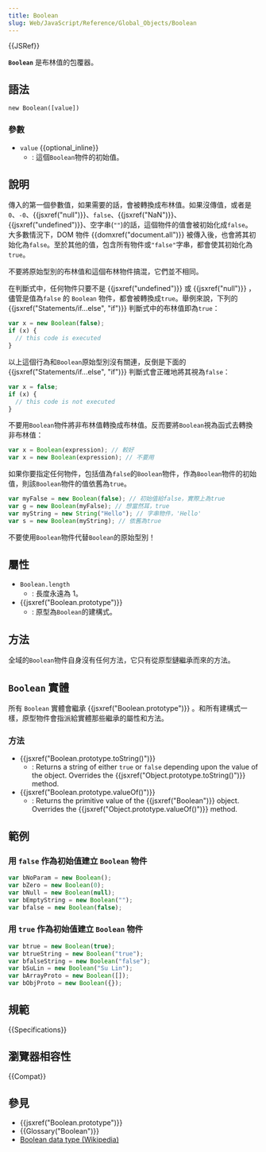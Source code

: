 ```yaml
---
title: Boolean
slug: Web/JavaScript/Reference/Global_Objects/Boolean
---
```


{{JSRef}}

**`Boolean`** 是布林值的包覆器。

## 語法

```plain
new Boolean([value])
```

### 參數

- `value` {{optional_inline}}
  - : 這個`Boolean`物件的初始值。

## 說明

傳入的第一個參數值，如果需要的話，會被轉換成布林值。如果沒傳值，或者是`0`、`-0`、{{jsxref("null")}}、`false`、{{jsxref("NaN")}}、{{jsxref("undefined")}}、空字串(`""`)的話，這個物件的值會被初始化成`false`。大多數情況下，DOM 物件 {{domxref("document.all")}} 被傳入後，也會將其初始化為`false`。至於其他的值，包含所有物件或`"false"`字串，都會使其初始化為`true`。

不要將原始型別的布林值和這個布林物件搞混，它們並不相同。

在判斷式中，任何物件只要不是 {{jsxref("undefined")}} 或 {{jsxref("null")}} ，儘管是值為`false` 的 `Boolean` 物件，都會被轉換成`true`。舉例來說，下列的 {{jsxref("Statements/if...else", "if")}} 判斷式中的布林值即為`true`：

```js
var x = new Boolean(false);
if (x) {
  // this code is executed
}
```

以上這個行為和`Boolean`原始型別沒有關連，反倒是下面的 {{jsxref("Statements/if...else", "if")}} 判斷式會正確地將其視為`false`：

```js
var x = false;
if (x) {
  // this code is not executed
}
```

不要用`Boolean`物件將非布林值轉換成布林值。反而要將`Boolean`視為函式去轉換非布林值：

```js
var x = Boolean(expression); // 較好
var x = new Boolean(expression); // 不要用
```

如果你要指定任何物件，包括值為`false`的`Boolean`物件，作為`Boolean`物件的初始值，則該`Boolean`物件的值依舊為`true`。

```js
var myFalse = new Boolean(false); // 初始值給false，實際上為true
var g = new Boolean(myFalse); // 想當然耳，true
var myString = new String("Hello"); // 字串物件，'Hello'
var s = new Boolean(myString); // 依舊為true
```

不要使用`Boolean`物件代替`Boolean`的原始型別！

## 屬性

- `Boolean.length`
  - : 長度永遠為 1。
- {{jsxref("Boolean.prototype")}}
  - : 原型為`Boolean`的建構式。

## 方法

全域的`Boolean`物件自身沒有任何方法，它只有從原型鏈繼承而來的方法。

## `Boolean` 實體

所有 `Boolean` 實體會繼承 {{jsxref("Boolean.prototype")}} 。和所有建構式一樣，原型物件會指派給實體那些繼承的屬性和方法。

### 方法

- {{jsxref("Boolean.prototype.toString()")}}
  - : Returns a string of either `true` or `false` depending upon the value of the object. Overrides the {{jsxref("Object.prototype.toString()")}} method.
- {{jsxref("Boolean.prototype.valueOf()")}}
  - : Returns the primitive value of the {{jsxref("Boolean")}} object. Overrides the {{jsxref("Object.prototype.valueOf()")}} method.

## 範例

### 用 `false` 作為初始值建立 `Boolean` 物件

```js
var bNoParam = new Boolean();
var bZero = new Boolean(0);
var bNull = new Boolean(null);
var bEmptyString = new Boolean("");
var bfalse = new Boolean(false);
```

### 用 `true` 作為初始值建立 `Boolean` 物件

```js
var btrue = new Boolean(true);
var btrueString = new Boolean("true");
var bfalseString = new Boolean("false");
var bSuLin = new Boolean("Su Lin");
var bArrayProto = new Boolean([]);
var bObjProto = new Boolean({});
```

## 規範

{{Specifications}}

## 瀏覽器相容性

{{Compat}}

## 參見

- {{jsxref("Boolean.prototype")}}
- {{Glossary("Boolean")}}
- [Boolean data type (Wikipedia)](http://en.wikipedia.org/wiki/Boolean_data_type)
